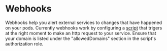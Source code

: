 # Webhooks

Webhooks help you alert external services to changes that have happened on your pods. Currently webhooks work by configuring a [script](localizedCode.md) that trigers at the right moment to make an http request to your service. Ensure that your domain is listed under the "allowedDomains" section in the script's authorization role.